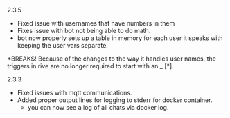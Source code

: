 2.3.5
 * Fixed issue with usernames that have numbers in them
 * Fixes issue with bot not being able to do math.
 * bot now properly sets up a table in memory for each user it speaks with
   keeping the user vars separate.
   
*BREAKS!
   Because of the changes to the way it handles user names, the triggers in 
   rive are no longer required to start with an _ \[\*\]. 

2.3.3
 * Fixed issues with mqtt communications.
 * Added proper output lines for logging to stderr for docker container.
     - you can now see a log of all chats via docker log.
